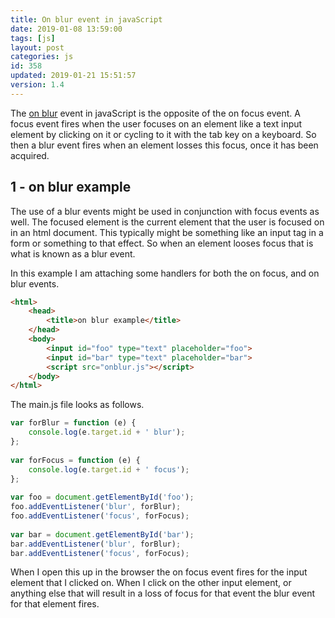 ```yaml
---
title: On blur event in javaScript
date: 2019-01-08 13:59:00
tags: [js]
layout: post
categories: js
id: 358
updated: 2019-01-21 15:51:57
version: 1.4
---
```


The [on blur](https://developer.mozilla.org/en-US/docs/Web/API/GlobalEventHandlers/onblur) event in javaScript is the opposite of the on focus event. A focus event fires when the user focuses on an element like a text input element by clicking on it or cycling to it with the tab key on a keyboard. So then a blur event fires when an element losses this focus, once it has been acquired.

<!-- more -->

## 1 - on blur example

The use of a blur events might be used in conjunction with focus events as well. The focused element is the current element that the user is focused on in an html document. This typically might be something like an input tag in a form or something to that effect. So when an element looses focus that is what is known as a blur event.

In this example I am attaching some handlers for both the on focus, and on blur events.

```html
<html>
    <head>
        <title>on blur example</title>
    </head>
    <body>
        <input id="foo" type="text" placeholder="foo">
        <input id="bar" type="text" placeholder="bar">
        <script src="onblur.js"></script>
    </body>
</html>
```

The main.js file looks as follows.

```js
var forBlur = function (e) {
    console.log(e.target.id + ' blur');
};
 
var forFocus = function (e) {
    console.log(e.target.id + ' focus');
};
 
var foo = document.getElementById('foo');
foo.addEventListener('blur', forBlur);
foo.addEventListener('focus', forFocus);
 
var bar = document.getElementById('bar');
bar.addEventListener('blur', forBlur);
bar.addEventListener('focus', forFocus);
```

When I open this up in the browser the on focus event fires for the input element that I clicked on. When I click on the other input element, or anything else that will result in a loss of focus for that event the blur event for that element fires.